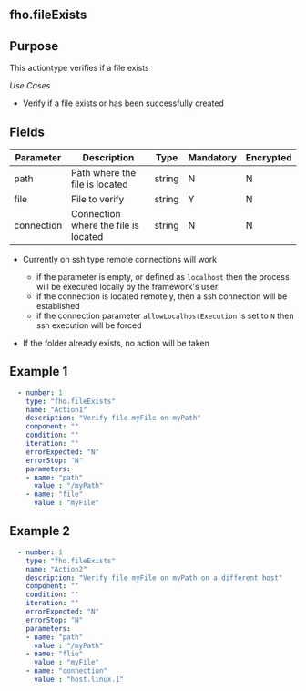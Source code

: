 ## fho.fileExists
## Purpose
This actiontype verifies if a file exists

*Use Cases*
* Verify if a file exists or has been successfully created 

## Fields
|Parameter|Description|Type|Mandatory|Encrypted|
|---------|-----------|----|---------|---------|
|path|Path where the file is located|string|N|N|
|file|File to verify|string|Y|N|
|connection|Connection where the file is located|string|N|N|

* Currently on ssh type remote connections will work
  * if the parameter is empty, or defined as `localhost` then the process will be executed locally by the framework's user
  * if the connection is located remotely, then a ssh connection will be established
  * if the connection parameter `allowLocalhostExecution` is set to `N` then ssh execution will be forced

* If the folder already exists, no action will be taken


## Example 1

```yaml
  - number: 1
    type: "fho.fileExists"
    name: "Action1"
    description: "Verify file myFile on myPath"
    component: ""
    condition: ""
    iteration: ""
    errorExpected: "N"
    errorStop: "N"
    parameters:
    - name: "path"
      value : "/myPath"
    - name: "file"
      value : "myFile"
```
## Example 2

```yaml
  - number: 1
    type: "fho.fileExists"
    name: "Action2"
    description: "Verify file myFile on myPath on a different host"
    component: ""
    condition: ""
    iteration: ""
    errorExpected: "N"
    errorStop: "N"
    parameters:
    - name: "path"
      value : "/myPath"
    - name: "flie"
      value : "myFile"
    - name: "connection"
      value : "host.linux.1"
```
